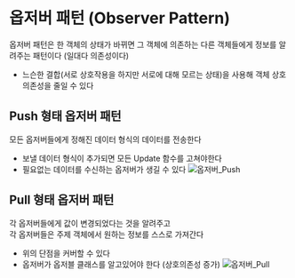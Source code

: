 # 옵저버 패턴 (Observer Pattern)
옵저버 패턴은 한 객체의 상태가 바뀌면 그 객체에 의존하는 다른 객체들에게 정보를 알려주는 패턴이다 (일대다 의존성이다)
- 느슨한 결합(서로 상호작용을 하지만 서로에 대해 모르는 상태)을 사용해 객체 상호의존성을 줄일 수 있다

## Push 형태 옵저버 패턴
모든 옵저버들에게 정해진 데이터 형식의 데이터를 전송한다  
- 보낼 데이터 형식이 추가되면 모든 Update 함수를 고쳐야한다
- 필요없는 데이터를 수신하는 옵저버가 생길 수 있다
![옵저버_Push](https://user-images.githubusercontent.com/37904040/106919822-d47c7100-674d-11eb-9158-5b1932adc74f.png)

## Pull 형태 옵저버 패턴
각 옵저버들에게 값이 변경되었다는 것을 알려주고  
각 옵저버들은 주제 객체에서 원하는 정보를 스스로 가져간다  
- 위의 단점을 커버할 수 있다
- 옵저버가 옵저블 클래스를 알고있어야 한다 (상호의존성 증가)
![옵저버_Pull](https://user-images.githubusercontent.com/37904040/106919813-d34b4400-674d-11eb-80af-78ab97b35c5e.png)
